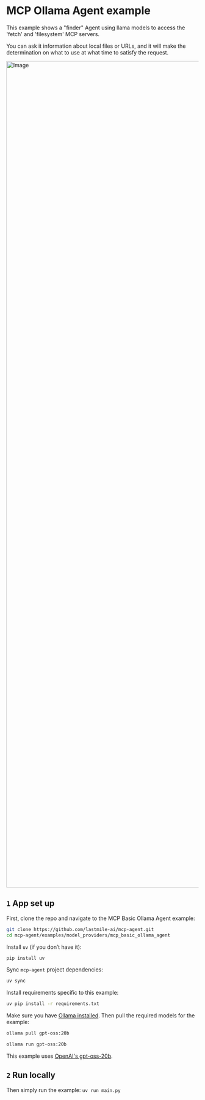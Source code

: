 # MCP Ollama Agent example

This example shows a "finder" Agent using llama models to access the 'fetch' and 'filesystem' MCP servers.

You can ask it information about local files or URLs, and it will make the determination on what to use at what time to satisfy the request.

<img width="2160" alt="Image" src="https://github.com/user-attachments/assets/14cbfdf4-306f-486b-9ec1-6576acf0aeb7" />

## `1` App set up

First, clone the repo and navigate to the MCP Basic Ollama Agent example:

```bash
git clone https://github.com/lastmile-ai/mcp-agent.git
cd mcp-agent/examples/model_providers/mcp_basic_ollama_agent
```

Install `uv` (if you don’t have it):

```bash
pip install uv
```

Sync `mcp-agent` project dependencies:

```bash
uv sync
```

Install requirements specific to this example:

```bash
uv pip install -r requirements.txt
```

Make sure you have [Ollama installed](https://ollama.com/download). Then pull the required models for the example:

```bash
ollama pull gpt-oss:20b

ollama run gpt-oss:20b
```

This example uses [OpenAI's gpt-oss-20b](https://openai.com/index/introducing-gpt-oss/).

## `2` Run locally

Then simply run the example:
`uv run main.py`
